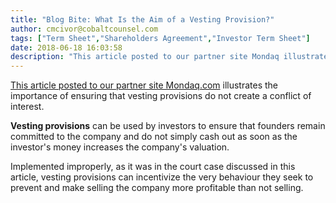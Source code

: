 ```yaml
---
title: "Blog Bite: What Is the Aim of a Vesting Provision?"
author: cmcivor@cobaltcounsel.com
tags: ["Term Sheet","Shareholders Agreement","Investor Term Sheet"]
date: 2018-06-18 16:03:58
description: "This article posted to our partner site Mondaq illustrates the importance of ensuring that vesting provisions do not create a conflict of interest."
---
```


[This article posted to our partner site Mondaq.com](http://www.mondaq.com/unitedstates/x/588446/Directors+Officers/MA+Watch+Court+Questions+Accelerated+Vesting+of+Equity+Compensation) illustrates the importance of ensuring that vesting provisions do not create a conflict of interest.

**Vesting provisions** can be used by investors to ensure that founders remain committed to the company and do not simply cash out as soon as the investor's money increases the company's valuation.

Implemented improperly, as it was in the court case discussed in this article, vesting provisions can incentivize the very behaviour they seek to prevent and make selling the company more profitable than not selling.

